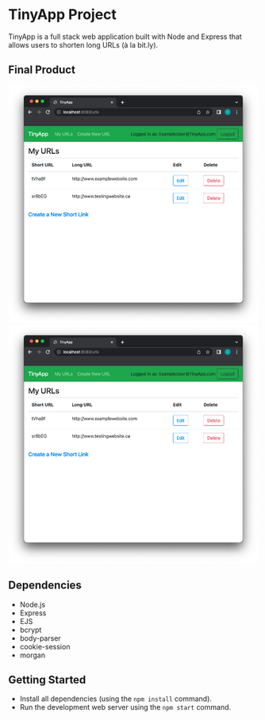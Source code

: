 # TinyApp Project

TinyApp is a full stack web application built with Node and Express that allows users to shorten long URLs (à la bit.ly).

## Final Product

!["Screenshot of URLs page"](https://github.com/charlesvngo/tinyapp/blob/main/docs/Screen%20Shot%202022-04-21%20at%208.30.06%20PM.png?raw=true)
!["Screenshot of edit page"](https://github.com/charlesvngo/tinyapp/blob/main/docs/Screen%20Shot%202022-04-21%20at%208.30.06%20PM.png?raw=true)

## Dependencies

- Node.js
- Express
- EJS
- bcrypt
- body-parser
- cookie-session
- morgan


## Getting Started

- Install all dependencies (using the `npm install` command).
- Run the development web server using the `npm start` command.
